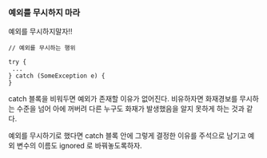 ### 예외를 무시하지 마라

예외를 무시하지말자!!

```
// 예외를 무시하는 행위

try {
 ...
} catch (SomeException e) {
}
```

catch 블록을 비워두면 예외가 존재할 이유가 없어진다.
비유하자면 화재경보를 무시하는 수준을 넘어 아에 꺼버려 다른 누구도 화재가 발생했음을 알지 못하게 하는 것과 같다.

예외를 무시하기로 했다면 catch 블록 안에 그렇게 결정한 이유를 주석으로 남기고 예외 변수의 이름도 ignored 로 바꿔놓도록하자.


